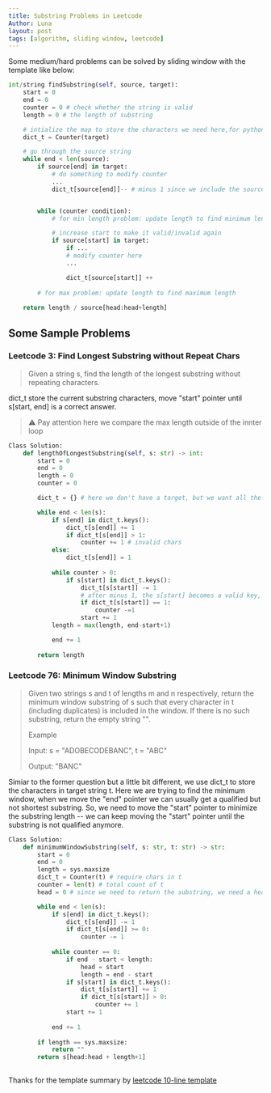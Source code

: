 ```yaml
---
title: Substring Problems in Leetcode
Author: Luna
layout: post
tags: [algorithm, sliding window, leetcode]
---
```


Some medium/hard problems can be solved by sliding window with the template like below:

```python
int/string findSubstring(self, source, target):
    start = 0
    end = 0
    counter = 0 # check whether the string is valid
    length = 0 # the length of substring

    # intialize the map to store the characters we need here,for python, we can use Counter
    dict_t = Counter(target)

    # go through the source string
    while end < len(source):
        if source[end] in target:
            # do something to modify counter
            ...
            dict_t[source[end]]-- # minus 1 since we include the source[end] in the substring


        while (counter condition):
            # for min length problem: update length to find minimum length

            # increase start to make it valid/invalid again
            if source[start] in target:
                if ...
                # modify counter here
                ...

                dict_t[source[start]] ++
        
        # for max problem: update length to find maximum length
    
    return length / source[head:head+length]

```

## Some Sample Problems

### Leetcode 3: Find Longest Substring without Repeat Chars

>Given a string s, find the length of the longest substring without repeating characters.

dict_t store the current substring characters,  move "start" pointer until s[start, end] is a correct answer.

> ⚠️ Pay attention here we compare the max length outside of the innter loop 

```python
Class Solution:
    def lengthOfLongestSubstring(self, s: str) -> int:
        start = 0
        end = 0
        length = 0
        counter = 0

        dict_t = {} # here we don't have a target, but we want all the values here to be 1

        while end < len(s):
            if s[end] in dict_t.keys():
                dict_t[s[end]] += 1
                if dict_t[s[end]] > 1:
                    counter += 1 # invalid chars
            else:
                dict_t[s[end]] = 1
            
            while counter > 0:
                if s[start] in dict_t.keys():
                    dict_t[s[start]] -= 1
                    # after minus 1, the s[start] becomes a valid key, we should minus the counter
                    if dict_t[s[start]] == 1:
                        counter -=1
                    start += 1
            length = max(length, end-start+1)

            end += 1
        
        return length

```

### Leetcode 76: Minimum Window Substring

>Given two strings s and t of lengths m and n respectively, return the minimum window substring of s such that every character in t (including duplicates) is included in the window. If there is no such substring, return the empty string "".
>
> Example 
> 
>Input: s = "ADOBECODEBANC", t = "ABC"
>
>Output: "BANC"

Simiar to the former question but a little bit different, we use dict_t to store the characters in target string t. Here we are trying to find the minimum window, when we move the "end" pointer we can usually get a qualified but not shortest substring. So, we need to move the "start" pointer to minimize the substring length -- we can keep moving the "start" pointer until the substring is not qualified anymore.

```python
Class Solution:
    def minimumWindowSubstring(self, s: str, t: str) -> str:
        start = 0
        end = 0
        length = sys.maxsize
        dict_t = Counter(t) # require chars in t
        counter = len(t) # total count of t
        head = 0 # since we need to return the substring, we need a head

        while end < len(s):
            if s[end] in dict_t.keys():
                dict_t[s[end]] -= 1
                if dict_t[s[end]] >= 0:
                    counter -= 1
            
            while counter == 0:
                if end - start < length:
                    head = start
                    length = end - start
                if s[start] in dict_t.keys():
                    dict_t[s[start]] += 1
                    if dict_t[s[start]] > 0:
                        counter += 1
                start += 1
            
            end += 1
        
        if length == sys.maxsize:
            return ""
        return s[head:head + length+1]
            

```

Thanks for the template summary by [leetcode 10-line template](https://leetcode.com/problems/minimum-window-substring/discuss/26808/Here-is-a-10-line-template-that-can-solve-most-'substring'-problems)

